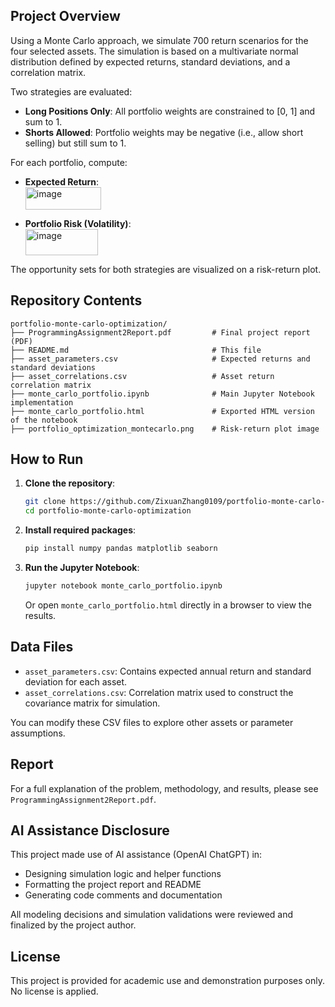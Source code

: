 ## Project Overview

Using a Monte Carlo approach, we simulate 700 return scenarios for the four selected assets. The simulation is based on a multivariate normal distribution defined by expected returns, standard deviations, and a correlation matrix.

Two strategies are evaluated:

- **Long Positions Only**: All portfolio weights are constrained to [0, 1] and sum to 1.
- **Shorts Allowed**: Portfolio weights may be negative (i.e., allow short selling) but still sum to 1.

For each portfolio, compute:

- **Expected Return**:  
  <img width="121" height="36" alt="image" src="https://github.com/user-attachments/assets/e8ea02e2-def5-4c16-9678-1d6d3140b7c7" />


- **Portfolio Risk (Volatility)**:  
  <img width="116" height="42" alt="image" src="https://github.com/user-attachments/assets/0e3f6de8-655b-4a41-8861-1facf9d1aee4" />


The opportunity sets for both strategies are visualized on a risk-return plot.

## Repository Contents

```
portfolio-monte-carlo-optimization/
├── ProgrammingAssignment2Report.pdf         # Final project report (PDF)
├── README.md                                # This file
├── asset_parameters.csv                     # Expected returns and standard deviations
├── asset_correlations.csv                   # Asset return correlation matrix
├── monte_carlo_portfolio.ipynb              # Main Jupyter Notebook implementation
├── monte_carlo_portfolio.html               # Exported HTML version of the notebook
├── portfolio_optimization_montecarlo.png    # Risk-return plot image
```

## How to Run

1. **Clone the repository**:

   ```bash
   git clone https://github.com/ZixuanZhang0109/portfolio-monte-carlo-optimization.git
   cd portfolio-monte-carlo-optimization
   ```

2. **Install required packages**:

   ```bash
   pip install numpy pandas matplotlib seaborn
   ```

3. **Run the Jupyter Notebook**:

   ```bash
   jupyter notebook monte_carlo_portfolio.ipynb
   ```

   Or open `monte_carlo_portfolio.html` directly in a browser to view the results.

## Data Files

- `asset_parameters.csv`: Contains expected annual return and standard deviation for each asset.
- `asset_correlations.csv`: Correlation matrix used to construct the covariance matrix for simulation.

You can modify these CSV files to explore other assets or parameter assumptions.

## Report

For a full explanation of the problem, methodology, and results, please see  
 `ProgrammingAssignment2Report.pdf`.

## AI Assistance Disclosure

This project made use of AI assistance (OpenAI ChatGPT) in:
- Designing simulation logic and helper functions
- Formatting the project report and README
- Generating code comments and documentation

All modeling decisions and simulation validations were reviewed and finalized by the project author.

## License

This project is provided for academic use and demonstration purposes only. No license is applied.

